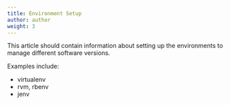 ```yaml
---
title: Environment Setup
author: author
weight: 3
---
```


This article should contain information about setting up the  environments to manage different software versions.

Examples include:

* virtualenv
* rvm, rbenv
* jenv
